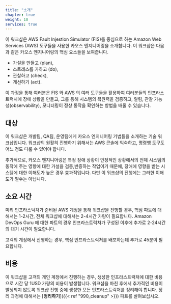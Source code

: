 ```yaml
---
title: "소개"
chapter: true
weight: 10
services: true
---
```

이 워크샵은 AWS Fault Injestion Simulator (FIS)를 중심으로 하는 Amazon Web Services (AWS) 도구들을 사용한 카오스 엔지니어링을 소개합니다. 이 워크샵은 다음과 같은 카오스 엔지니어링의 핵심 요소들을 보여줍니다.

* 가설을 만들고 (plan),
* 스트레스를 가하고 (do),
* 관찰하고 (check),
* 개선하기 (act). 

이 과정을 통해 여러분은 FIS 와 AWS 의 여러 도구들을 활용하여 여러분들의 인프라스트럭처에 장애 상황을 만들고, 그를 통해 시스템의 복원력을 검증하고, 알림, 관찰 가능성(observability), 모니터링이 정상 동작을 확인하는 방법을 배울 수 있습니다.

## 대상

이 워크샵은 개발팀, QA팀, 운영팀에게 카오스 엔지니어링 기법들을 소개하는 기술 워크샵입니다. 워크샵의 원활히 진행하기 위해서는 AWS 콘솔에 익숙하고, 명령행 도구도 어느 정도 다룰 수 있어야 합니다.

추가적으로, 카오스 엔지니어링은 특정 장애 상황이 안정적인 상황에서의 전체 시스템의 동작에 주는 영향에 대한 가설을 검증,반증하는 작업이기 때문에, 장애에 영향을 받는 시스템에 대한 이해도가 높은 경우 효과적입니다. 다만 이 워크샵의 진행에는 그러한 이해도가 필수는 아닙니다.

## 소요 시간

미리 인프라스턱처가 준비된 AWS 계정을 통해 워크샵을 진행할 경우, 핵심 파트에 대해서는 1-2시간, 전체 워크샵에 대해서는 2-4시간 가량이 필요합니다. Amazon DevOps Guru 에 대한 파트의 경우 인프라스트럭처가 구성된 이후에 추가로 2-24시간의 대기 시간이 필요합니다.

고객의 계정에서 진행하는 경우, 핵심 인프라스트럭처를 배포하는데 추가로 45분이 필요합니다.

## 비용

이 워크샵을 고객의 개인 계정에서 진행하는 경우, 생성한 인프라스트럭처에 대한 비용으로 시간 당 1USD 가량의 비용이 발생합니다. 워크샵을 마친 후에서 추가적인 비용이 발생되지 않도록 워크샵 진행 중에 생성한 모든 인프라스트럭처를 정리해야 합니다. 정리 과정에 대해서는 [**정리하기**]({{< ref "990_cleanup" >}}) 파트를 살펴보십시오.